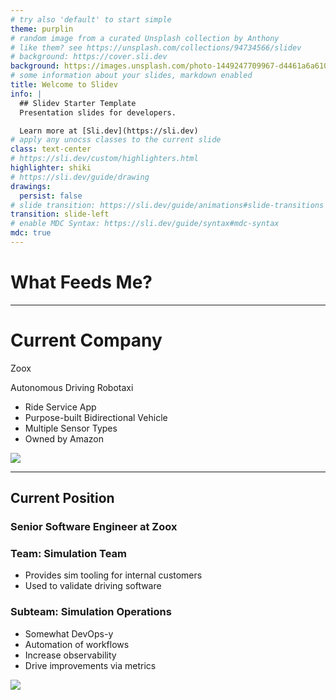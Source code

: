 ```yaml
---
# try also 'default' to start simple
theme: purplin
# random image from a curated Unsplash collection by Anthony
# like them? see https://unsplash.com/collections/94734566/slidev
# background: https://cover.sli.dev
background: https://images.unsplash.com/photo-1449247709967-d4461a6a6103?q=80&w=3500&auto=format&fit=crop&ixlib=rb-4.0.3&ixid=M3wxMjA3fDB8MHxwaG90by1wYWdlfHx8fGVufDB8fHx8fA%3D%3D
# some information about your slides, markdown enabled
title: Welcome to Slidev
info: |
  ## Slidev Starter Template
  Presentation slides for developers.

  Learn more at [Sli.dev](https://sli.dev)
# apply any unocss classes to the current slide
class: text-center
# https://sli.dev/custom/highlighters.html
highlighter: shiki
# https://sli.dev/guide/drawing
drawings:
  persist: false
# slide transition: https://sli.dev/guide/animations#slide-transitions
transition: slide-left
# enable MDC Syntax: https://sli.dev/guide/syntax#mdc-syntax
mdc: true
---
```


# What Feeds Me?

---

# Current Company

Zoox

<div class="grid grid-cols-2 gap-4">
<div>

Autonomous Driving Robotaxi

- Ride Service App
- Purpose-built Bidirectional Vehicle
- Multiple Sensor Types
- Owned by Amazon

</div>
<div>

<img src="/images/vh6.jpg" class="mt-20 rounded border" />

</div>
</div>

---

## Current Position

### Senior Software Engineer at Zoox

<div class="grid grid-cols-2 gap-4">
<div>

### Team: Simulation Team

- Provides sim tooling for internal customers
- Used to validate driving software

### Subteam: Simulation Operations

- Somewhat DevOps-y
- Automation of workflows
- Increase observability
- Drive improvements via metrics

</div>
<div>

<img src="/images/vh6.jpg" class="mt-20 rounded border" />

</div>
</div>
